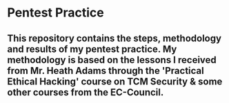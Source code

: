 # Pentest Practice
## This repository contains the steps, methodology and results of my pentest practice. My methodology is based on the lessons I received from Mr. Heath Adams through the 'Practical Ethical Hacking' course on TCM Security & some other courses from the EC-Council.
